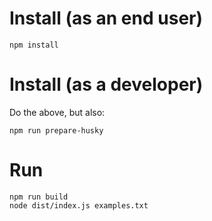 # Install (as an end user)

```
npm install
```

# Install (as a developer)

Do the above, but also:

```
npm run prepare-husky
```

# Run

```
npm run build
node dist/index.js examples.txt
```
